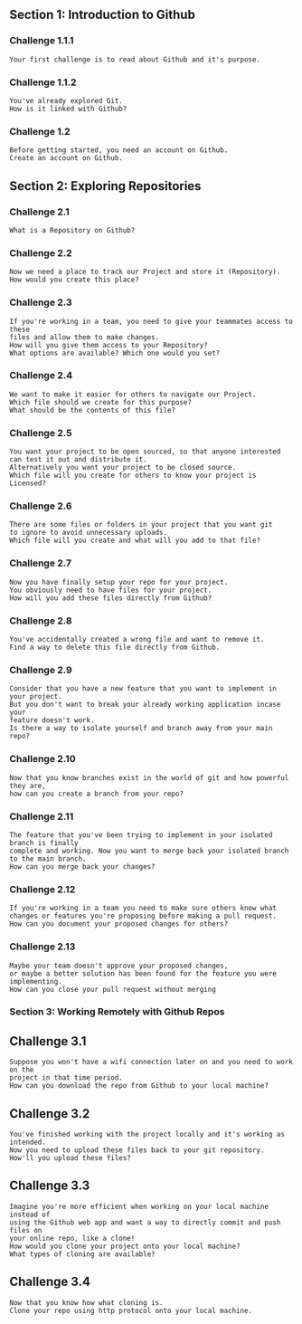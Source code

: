 ## Section 1: Introduction to Github

### Challenge 1.1.1

	Your first challenge is to read about Github and it's purpose.

### Challenge 1.1.2

	You've already explored Git.
	How is it linked with Github?

### Challenge 1.2

	Before getting started, you need an account on Github.
	Create an account on Github.

## Section 2: Exploring Repositories

### Challenge 2.1

	What is a Repository on Github?

### Challenge 2.2

	Now we need a place to track our Project and store it (Repository).
	How would you create this place?

### Challenge 2.3

	If you're working in a team, you need to give your teammates access to these
	files and allow them to make changes.
	How will you give them access to your Repository?
	What options are available? Which one would you set?

### Challenge 2.4

	We want to make it easier for others to navigate our Project.
	Which file should we create for this purpose?
	What should be the contents of this file?

### Challenge 2.5

	You want your project to be open sourced, so that anyone interested
	can test it out and distribute it.
	Alternatively you want your project to be closed source.
	Which file will you create for others to know your project is Licensed?

### Challenge 2.6

	There are some files or folders in your project that you want git
	to ignore to avoid unnecessary uploads.
	Which file will you create and what will you add to that file?

### Challenge 2.7

	Now you have finally setup your repo for your project.
	You obviously need to have files for your project.
	How will you add these files directly from Github?

### Challenge 2.8

	You've accidentally created a wrong file and want to remove it.
	Find a way to delete this file directly from Github.

### Challenge 2.9

	Consider that you have a new feature that you want to implement in your project.
	But you don't want to break your already working application incase your
	feature doesn't work.
	Is there a way to isolate yourself and branch away from your main repo?

### Challenge 2.10

	Now that you know branches exist in the world of git and how powerful they are,
	how can you create a branch from your repo?

### Challenge 2.11

	The feature that you've been trying to implement in your isolated branch is finally
	complete and working. Now you want to merge back your isolated branch to the main branch.
	How can you merge back your changes?

### Challenge 2.12

	If you're working in a team you need to make sure others know what
	changes or features you're proposing before making a pull request.
	How can you document your proposed changes for others?

### Challenge 2.13

	Maybe your team doesn't approve your proposed changes,
	or maybe a better solution has been found for the feature you were implementing.
	How can you close your pull request without merging

### Section 3: Working Remotely with Github Repos

## Challenge 3.1

  	Suppose you won't have a wifi connection later on and you need to work on the
  	project in that time period.
  	How can you download the repo from Github to your local machine?

## Challenge 3.2

  	You've finished working with the project locally and it's working as intended.
  	Now you need to upload these files back to your git repository.
  	How'll you upload these files?

## Challenge 3.3

  	Imagine you're more efficient when working on your local machine instead of
  	using the Github web app and want a way to directly commit and push files on
  	your online repo, like a clone!
  	How would you clone your project onto your local machine?
  	What types of cloning are available?

## Challenge 3.4

  	Now that you know how what cloning is.
  	Clone your repo using http protocol onto your local machine.
